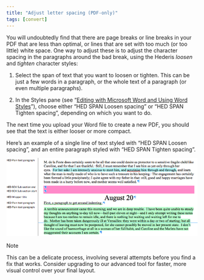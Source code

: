 ```yaml
---
title: "Adjust letter spacing (PDF-only)"
tags: [convert]
---
```

 
<html><body><section data-type="chapter" class="hsecchapter" data-hederis-type="hsecchapter" id="adjust-line-breaks" data-pi-attrs="id: adjust-line-breaks; data-tags: convert;" role="doc-chapter" data-tags="convert" data-author-name=" " data-book-title=" " title="Adjust letter spacing (PDF-only)"><p class="hblkp" data-hederis-type="hblkp" id="p4mEUp5z5">You will undoubtedly find that there are page breaks or line breaks in your PDF that are less than optimal, or lines that are set with too much (or too little) white space. One way to adjust these is to adjust the character spacing in the paragraphs around the bad break, using the Hederis <em data-hederis-type="hspanem" id="pLFin3e6r">loosen</em> and <em class="hspanem" data-hederis-type="hspanem" id="piyrTUov8">tighten</em> character styles:</p><ol class="hwprnumlist" data-hederis-type="hwprnumlist" id="p4ezb0J3u"><li class="hblkoli" data-hederis-type="hblkoli" id="liMBBVhAk3"><p class="hblkoli" data-hederis-type="hblklip" id="pi49iHTwC">Select the span of text that you want to loosen or tighten. This can be just a few words in a paragraph, or the whole text of a paragraph (or even multiple paragraphs). </p></li><li class="hblkoli" data-hederis-type="hblkoli" id="lieCdtgraP"><p class="hblkoli" data-hederis-type="hblklip" id="pXrD9D1jU">In the Styles pane (see &#8220;<a href="{% link _docs/fine-tune-styles.md %}" data-hederis-type="hspana" id="pOvFFVNac"><span class="Hyperlink" data-hederis-type="hspnspan" id="phLOTT4Ft">Editing with Microsoft Word and Using Word Styles</span></a>&#8221;), choose either &#8220;HED SPAN Loosen spacing&#8221; or &#8220;HED SPAN Tighten spacing&#8221;, depending on which you want to do.</p></li></ol><p class="hblkp" data-hederis-type="hblkp" id="phrdBE0Q9">The next time you upload your Word file to create a new PDF, you should see that the text is either looser or more compact.</p><p class="hblkp" data-hederis-type="hblkp" id="p8DggcN9a">Here&#8217;s an example of a single line of text styled with &#8220;HED SPAN Loosen spacing&#8221;, and an entire paragraph styled with &#8220;HED SPAN Tighten spacing&#8221;.</p><img data-hederis-type="hblkimg" class="hblkimg" id="ptNnJwFsB" src="/images/loosetight1.png" data-img-src="/images/loosetight1.png"/><aside class="hwprbox box" data-hederis-type="hwprbox" id="pFJ0jC1F3" data-type="sidebar"><p class="hblktype" data-hederis-type="hblktype" id="pB0a7vcaL">Note</p><p class="hblkp" data-hederis-type="hblkp" id="pRvjyExkQ">This can be a delicate process, involving several attempts before you find a fix that works. Consider upgrading to our advanced tool for faster, more visual control over your final layout.</p></aside></section></body></html>
